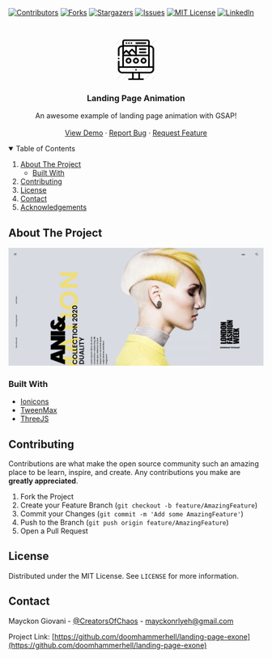<!--
*** Thanks for checking out the Best-README-Template. If you have a suggestion
*** that would make this better, please fork the repo and create a pull request
*** or simply open an issue with the tag "enhancement".
*** Thanks again! Now go create something AMAZING! :D
-->



<!-- PROJECT SHIELDS -->
<!--
*** I'm using markdown "reference style" links for readability.
*** Reference links are enclosed in brackets [ ] instead of parentheses ( ).
*** See the bottom of this document for the declaration of the reference variables
*** for contributors-url, forks-url, etc. This is an optional, concise syntax you may use.
*** https://www.markdownguide.org/basic-syntax/#reference-style-links
-->
[![Contributors][contributors-shield]][contributors-url]
[![Forks][forks-shield]][forks-url]
[![Stargazers][stars-shield]][stars-url]
[![Issues][issues-shield]][issues-url]
[![MIT License][license-shield]][license-url]
[![LinkedIn][linkedin-shield]][linkedin-url]



<!-- PROJECT LOGO -->
<br />
<p align="center">
  <a href="https://github.com/doomhammerhell/landing-page-exone">
    <img src="images/logo.png" alt="Logo" width="80" height="80">
  </a>

  <h3 align="center">Landing Page Animation</h3>

  <p align="center">
    An awesome example of landing page animation with GSAP!
    <br />
    <br />
    <a href="https://doomhammerhell.github.io/landing-page-exone">View Demo</a>
    ·
    <a href="https://github.com/doomhammerhell/landing-page-exone/issues">Report Bug</a>
    ·
    <a href="https://github.com/doomhammerhell/landing-page-exone/issues">Request Feature</a>
  </p>
</p>



<!-- TABLE OF CONTENTS -->
<details open="open">
  <summary>Table of Contents</summary>
  <ol>
    <li>
      <a href="#about-the-project">About The Project</a>
      <ul>
        <li><a href="#built-with">Built With</a></li>
      </ul>
    </li>
    <li><a href="#contributing">Contributing</a></li>
    <li><a href="#license">License</a></li>
    <li><a href="#contact">Contact</a></li>
    <li><a href="#acknowledgements">Acknowledgements</a></li>
  </ol>
</details>



<!-- ABOUT THE PROJECT -->
## About The Project

[![Landing Page Animation Example][product-screenshot]](https://example.com)

### Built With


* [Ionicons](https://ionicons.com/)
* [TweenMax](https://greensock.com/tweenmax/)
* [ThreeJS](https://threejs.org/)



<!-- CONTRIBUTING -->
## Contributing

Contributions are what make the open source community such an amazing place to be learn, inspire, and create. Any contributions you make are **greatly appreciated**.

1. Fork the Project
2. Create your Feature Branch (`git checkout -b feature/AmazingFeature`)
3. Commit your Changes (`git commit -m 'Add some AmazingFeature'`)
4. Push to the Branch (`git push origin feature/AmazingFeature`)
5. Open a Pull Request



<!-- LICENSE -->
## License

Distributed under the MIT License. See `LICENSE` for more information.



<!-- CONTACT -->
## Contact

Mayckon Giovani - [@CreatorsOfChaos](https://twitter.com/CreatorOfChaos) - mayckonrlyeh@gmail.com

Project Link: [https://github.com/doomhammerhell/landing-page-exone](https://github.com/doomhammerhell/landing-page-exone)


<!-- MARKDOWN LINKS & IMAGES -->
<!-- https://www.markdownguide.org/basic-syntax/#reference-style-links -->
[contributors-shield]: https://img.shields.io/github/contributors/doomhammerhell/landing-page-exone.svg?style=for-the-badge
[contributors-url]: https://github.com/doomhammerhell/landing-page-exone/graphs/contributors
[forks-shield]: https://img.shields.io/github/forks/doomhammerhell/landing-page-exone.svg?style=for-the-badge
[forks-url]: https://github.com/doomhammerhell/landing-page-exone/network/members
[stars-shield]: https://img.shields.io/github/stars/doomhammerhell/landing-page-exone.svg?style=for-the-badge
[stars-url]: https://github.com/doomhammerhell/landing-page-exone/stargazers
[issues-shield]: https://img.shields.io/github/issues/doomhammerhell/landing-page-exone.svg?style=for-the-badge
[issues-url]: https://github.com/doomhammerhell/landing-page-exone/issues
[license-shield]: https://img.shields.io/github/license/doomhammerhell/landing-page-exone.svg?style=for-the-badge
[license-url]: https://github.com/doomhammerhell/landing-page-exone/blob/master/LICENSE.txt
[linkedin-shield]: https://img.shields.io/badge/-LinkedIn-black.svg?style=for-the-badge&logo=linkedin&colorB=555
[linkedin-url]: https://linkedin.com/in/mayckongiovani
[product-screenshot]: images/screencapture.png